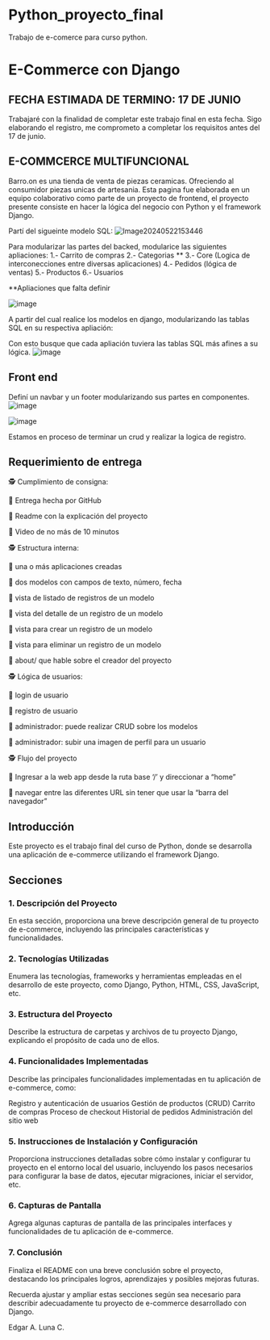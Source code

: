 # Python_proyecto_final
Trabajo de e-comerce para curso python. 

# E-Commerce con Django

## FECHA ESTIMADA DE TERMINO: 17 DE JUNIO

Trabajaré con la finalidad de completar este trabajo final en esta fecha. Sigo elaborando el registro, me comprometo a completar los requisitos antes del 17 de junio.

## E-COMMCERCE MULTIFUNCIONAL

Barro.on es una tienda de venta de piezas ceramicas. Ofreciendo al consumidor piezas unicas de artesania. Esta pagina fue elaborada en un equipo colaborativo como parte de un proyecto de frontend, el proyecto presente consiste en hacer la lógica del negocio con Python y el framework Django.

Partí del sigueinte modelo SQL:
![Image20240522153446](https://github.com/Alej0ArtTech/Python_proyecto_final/assets/139415517/e1f70764-4450-444e-b253-9114a2e64966)

Para modularizar las partes del backed, modularice las siguientes apliaciones: 
1.- Carrito de compras
2.- Categorias **
3.- Core (Logica de interconecciones entre diversas aplicaciones)
4.- Pedidos (lógica de ventas)
5.- Productos
6.- Usuarios

**Apliaciones que falta definir

![image](https://github.com/Alej0ArtTech/Python_proyecto_final/assets/139415517/ece80e93-51bd-47ef-8bc5-934ff836557c)

A partir del cual realice los modelos en django, modularizando las tablas SQL en su respectiva apliación:

Con esto busque que cada apliación tuviera las tablas SQL más afines a su lógica.
![image](https://github.com/Alej0ArtTech/Python_proyecto_final/assets/139415517/02d001ed-1a26-4439-8c50-ddb0a80f6346)

## Front end


Definí un navbar y un footer modularizando sus partes en componentes.
![image](https://github.com/Alej0ArtTech/Python_proyecto_final/assets/139415517/f7a3ee6b-c06f-419a-a70d-caf0b6540591)

![image](https://github.com/Alej0ArtTech/Python_proyecto_final/assets/139415517/1390a127-8fbf-404f-b358-fc071b895522)

Estamos en proceso de terminar un crud y realizar la logica de registro.

## Requerimiento de entrega

🕵️ Cumplimiento de consigna:

💫 Entrega hecha por GitHub

💫 Readme con la explicación del proyecto

💫 Video de no más de 10 minutos

🕵️ Estructura interna:

💫 una o más aplicaciones creadas

💫 dos modelos con campos de texto, número, fecha

💫 vista de listado de registros de un modelo

💫 vista del detalle de un registro de un modelo

💫 vista para crear un registro de un modelo

💫 vista para eliminar un registro de un modelo

💫 about/ que hable sobre el creador del proyecto

🕵️ Lógica de usuarios:

💫 login de usuario

💫 registro de usuario

💫 administrador: puede realizar CRUD sobre los modelos

💫 administrador: subir una imagen de perfil para un usuario

🕵️ Flujo del proyecto

💫 Ingresar a la web app desde la ruta base ‘/’ y direccionar a “home”

💫 navegar entre las diferentes URL sin tener que usar la “barra del navegador”

## Introducción
Este proyecto es el trabajo final del curso de Python, donde se desarrolla una aplicación de e-commerce utilizando el framework Django.

## Secciones
### 1. Descripción del Proyecto
En esta sección, proporciona una breve descripción general de tu proyecto de e-commerce, incluyendo las principales características y funcionalidades.

### 2. Tecnologías Utilizadas
Enumera las tecnologías, frameworks y herramientas empleadas en el desarrollo de este proyecto, como Django, Python, HTML, CSS, JavaScript, etc.

### 3. Estructura del Proyecto
Describe la estructura de carpetas y archivos de tu proyecto Django, explicando el propósito de cada uno de ellos.

### 4. Funcionalidades Implementadas
Describe las principales funcionalidades implementadas en tu aplicación de e-commerce, como:

Registro y autenticación de usuarios
Gestión de productos (CRUD)
Carrito de compras
Proceso de checkout
Historial de pedidos
Administración del sitio web
### 5. Instrucciones de Instalación y Configuración
Proporciona instrucciones detalladas sobre cómo instalar y configurar tu proyecto en el entorno local del usuario, incluyendo los pasos necesarios para configurar la base de datos, ejecutar migraciones, iniciar el servidor, etc.

### 6. Capturas de Pantalla
Agrega algunas capturas de pantalla de las principales interfaces y funcionalidades de tu aplicación de e-commerce.

### 7. Conclusión
Finaliza el README con una breve conclusión sobre el proyecto, destacando los principales logros, aprendizajes y posibles mejoras futuras.

Recuerda ajustar y ampliar estas secciones según sea necesario para describir adecuadamente tu proyecto de e-commerce desarrollado con Django.

Edgar A. Luna C.
